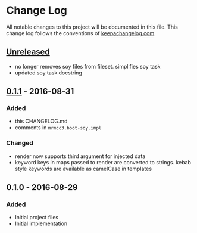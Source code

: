 # Change Log
All notable changes to this project will be documented in this file.
This change log follows the conventions of
[keepachangelog.com](http://keepachangelog.com/).

## [Unreleased]
- no longer removes soy files from fileset. simplifies soy task
- updated soy task docstring

## [0.1.1] - 2016-08-31
### Added
- this CHANGELOG.md
- comments in `mrmcc3.boot-soy.impl`

### Changed
- render now supports third argument for injected data
- keyword keys in maps passed to render are converted to strings.
kebab style keywords are available as camelCase in templates

## 0.1.0 - 2016-08-29
### Added
- Initial project files
- Initial implementation

[Unreleased]: https://github.com/mrmcc3/boot-soy/compare/0.1.1...HEAD
[0.1.1]: https://github.com/mrmcc3/boot-soy/compare/0.1.0...0.1.1
